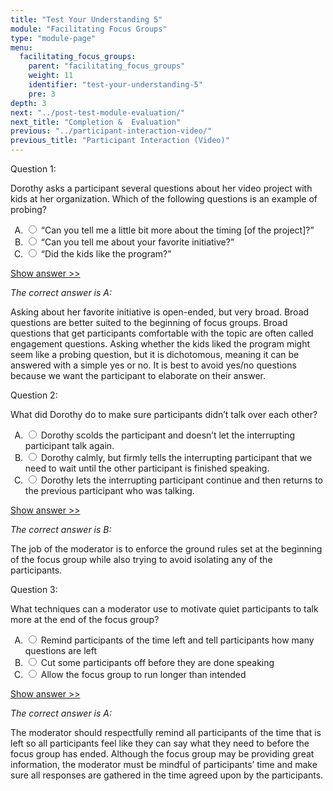 ```yaml
---
title: "Test Your Understanding 5"
module: "Facilitating Focus Groups"
type: "module-page"
menu:
  facilitating_focus_groups:
    parent: "facilitating_focus_groups"
    weight: 11
    identifier: "test-your-understanding-5"
    pre: 3
depth: 3
next: "../post-test-module-evaluation/"
next_title: "Completion &  Evaluation"
previous: "../participant-interaction-video/"
previous_title: "Participant Interaction (Video)"
---
```

<form method="post" action="."><div class="pageblock"><div class="cases">
<div class="casetitle">
    Question 1:
  </div>
<div class="casecontent">
<div class="casequestion">
<p>Dorothy asks a participant several questions about her video project with kids at her organization. Which of the following questions is an example of probing?</p>
<form id="form-381" method="post">
<!-- go through each question type, note that only the
        rhetorical and matching blocks have form tags -->
<!-- -->
<ol type="A"><!-- Think this is done... -->
<li>
<div class="answer-value">
<input name="question381" type="radio" value="“Can you tell me a little bit more about the timing [of the project]?”">
                    “Can you tell me a little bit more about the timing [of the project]?”
                  </div>
</li>
<li>
<div class="answer-value">
<input name="question381" type="radio" value="“Can you tell me about your favorite initiative?”">
                    “Can you tell me about your favorite initiative?”
                  </div>
</li>
<li>
<div class="answer-value">
<input name="question381" type="radio" value="“Did the kids like the program?”">
                    “Did the kids like the program?”
                  </div>
</li>
</ol>
<!-- -->
<!-- -->
<!-- adding show answer block for feedback here -->
<!-- end show answer block for feedback here -->
<!-- -->
<!-- -->
<!-- -->
</form>
<!-- -->
</div>
<!-- we want to show the answer no matter what -->
<!-- might be easier to edit question types
    directly since we show answer no matter what -->
<!-- -->
<!-- -->
<div class="casesanswerdisplay">
<a class="moretoggle" href="#q381">Show answer >></a>
<div class="toggleable" id="q381">
<p>
<i>The correct answer is A:</i>
</p><p>Asking about her favorite initiative is open-ended, but very broad. Broad questions are better suited to the beginning of focus groups. Broad questions that get participants comfortable with the topic are often called engagement questions. Asking whether the kids liked the program might seem like a probing question, but it is dichotomous, meaning it can be answered with a simple yes or no. It is best to avoid yes/no questions because we want the participant to elaborate on their answer.</p>
</div>
</div>
</div>
</div>

<div class="cases">
<div class="casetitle">
    Question 2:
  </div>
<div class="casecontent">
<div class="casequestion">
<p>What did Dorothy do to make sure participants didn’t talk over each other?</p>
<form id="form-382" method="post">
<!-- go through each question type, note that only the
        rhetorical and matching blocks have form tags -->
<!-- -->
<ol type="A"><!-- Think this is done... -->
<li>
<div class="answer-value">
<input name="question382" type="radio" value="Dorothy scolds the participant and doesn’t let the interrupting participant talk again.">
                    Dorothy scolds the participant and doesn’t let the interrupting participant talk again.
                  </div>
</li>
<li>
<div class="answer-value">
<input name="question382" type="radio" value="Dorothy calmly, but firmly tells the interrupting participant that we need to wait until the other participant is finished speaking.">
                    Dorothy calmly, but firmly tells the interrupting participant that we need to wait until the other participant is finished speaking.
                  </div>
</li>
<li>
<div class="answer-value">
<input name="question382" type="radio" value="Dorothy lets the interrupting participant continue and then returns to the previous participant who was talking.">
                    Dorothy lets the interrupting participant continue and then returns to the previous participant who was talking.
                  </div>
</li>
</ol>
<!-- -->
<!-- -->
<!-- adding show answer block for feedback here -->
<!-- end show answer block for feedback here -->
<!-- -->
<!-- -->
<!-- -->
</form>
<!-- -->
</div>
<!-- we want to show the answer no matter what -->
<!-- might be easier to edit question types
    directly since we show answer no matter what -->
<!-- -->
<!-- -->
<div class="casesanswerdisplay">
<a class="moretoggle" href="#q382">Show answer >></a>
<div class="toggleable" id="q382">
<p>
<i>The correct answer is B:</i>
</p><p>The job of the moderator is to enforce the ground rules set at the beginning of the focus group while also trying to avoid isolating any of the participants.</p>
</div>
</div>
</div>
</div>

<div class="cases">
<div class="casetitle">
    Question 3:
  </div>
<div class="casecontent">
<div class="casequestion">
<p>What techniques can a moderator use to motivate quiet participants to talk more at the end of the focus group?</p>
<form id="form-383" method="post">
<!-- go through each question type, note that only the
        rhetorical and matching blocks have form tags -->
<!-- -->
<ol type="A"><!-- Think this is done... -->
<li>
<div class="answer-value">
<input name="question383" type="radio" value="Remind participants of the time left and tell participants how many questions are left">
                    Remind participants of the time left and tell participants how many questions are left
                  </div>
</li>
<li>
<div class="answer-value">
<input name="question383" type="radio" value="Cut some participants off before they are done speaking">
                    Cut some participants off before they are done speaking
                  </div>
</li>
<li>
<div class="answer-value">
<input name="question383" type="radio" value="Allow the focus group to run longer than intended">
                    Allow the focus group to run longer than intended
                  </div>
</li>
</ol>
<!-- -->
<!-- -->
<!-- adding show answer block for feedback here -->
<!-- end show answer block for feedback here -->
<!-- -->
<!-- -->
<!-- -->
</form>
<!-- -->
</div>
<!-- we want to show the answer no matter what -->
<!-- might be easier to edit question types
    directly since we show answer no matter what -->
<!-- -->
<!-- -->
<div class="casesanswerdisplay">
<a class="moretoggle" href="#q383">Show answer >></a>
<div class="toggleable" id="q383">
<p>
<i>The correct answer is A:</i>
</p><p>The moderator should respectfully remind all participants of the time that is left so all participants feel like they can say what they need to before the focus group has ended. Although the focus group may be providing great information, the moderator must be mindful of participants’ time and make sure all responses are gathered in the time agreed upon by the participants.</p>
</div>
</div>
</div>
</div>


</div></form>